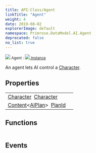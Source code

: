 ```yaml
---
title: API:Class/Agent
linkTitle: "Agent"
weight: 4
date: 2019-08-02
explorerImage: default
namespace: Primrose.DataModel.AI.Agent
deprecated: false
no_list: true
---
```

<small class="inheritance">
<span class="" href="/docs/api-reference/Class/Agent"><img src="/icons/silk/default.png"/>&nbsp;Agent</span>&nbsp;:&nbsp;<a class="" href="/docs/api-reference/Class/Instance"><img src="/icons/silk/default.png"/>&nbsp;Instance</a></small>
<p class="summary">

An agent lets AI control a <a href="/docs/api-reference/Class/Agent/Character" >Character</a>.

</p>
 
## Properties
 
<table class="studiohide">
<tbody>
<tr class="function-row ">
<td style="vertical-align:top;white-space:normal;">
<div>
<a class="type" href="/docs/api-reference/Class/Character">Character</a><span class="method-body" style="text-indent: -2em; padding-left: 0.5em"><a class="name" href="Character">Character</a></span></td>
<td style="vertical-align:top;white-space:normal;">
</td>
</tr>

<tr class="function-row ">
<td style="vertical-align:top;white-space:normal;">
<div>
<a class="type" href="/docs/api-reference/Misc/Content">Content</a><<a class="type" href="/docs/api-reference/Asset/AIPlan">AIPlan</a>><span class="method-body" style="text-indent: -2em; padding-left: 0.5em"><a class="name" href="PlanId">PlanId</a></span></td>
<td style="vertical-align:top;white-space:normal;">
</td>
</tr>

</tbody>
</table>
 
## Functions
 
<table class="studiohide">
<tbody>
</tbody>
</table>
 
## Events
 
<table class="studiohide">
<tbody>
</tbody>
</table>
<b>
</b>
<div class="inheritors">
<ul class="root">
</ul>
</div>
